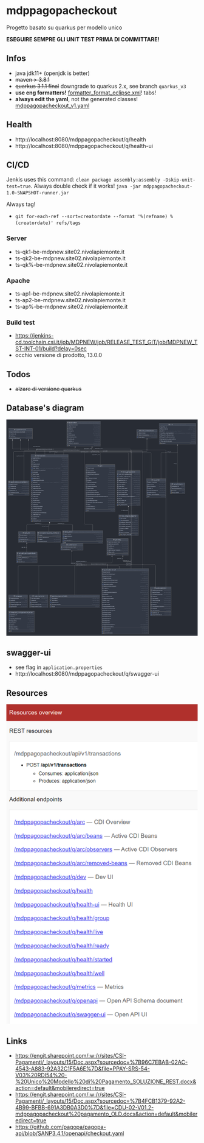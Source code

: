 # mdppagopacheckout

Progetto basato su quarkus per modello unico

**ESEGUIRE SEMPRE GLI UNIT TEST PRIMA DI COMMITTARE!**

## Infos

+ java jdk11+ (openjdk is better)
+ ~~maven > 3.8.1~~
+ ~~quarkus 3.1.1 final~~ downgrade to quarkus 2.x, see branch ```quarkus_v3```
+ **use eng formatters!** [formatter_format_eclipse.xml](docs/formatter_format_eclipse.xml)! tabs!
+ **always edit the yaml**, not the generated classes! [mdppagopacheckout_v1.yaml](src/main/resources/mdppagopacheckout_v1.yaml)

## Health

+ http://localhost:8080/mdppagopacheckout/q/health
+ http://localhost:8080/mdppagopacheckout/q/health-ui

## CI/CD

Jenkis uses this command: ```clean package assembly:assembly -Dskip-unit-test=true```. Always double check if it
works! ```java -jar mdppagopacheckout-1.0-SNAPSHOT-runner.jar```

Always tag!

+ ```git for-each-ref --sort=creatordate --format '%(refname) %(creatordate)' refs/tags```

### Server

+ ts-qk1-be-mdpnew.site02.nivolapiemonte.it
+ ts-qk2-be-mdpnew.site02.nivolapiemonte.it
+ ts-qk%-be-mdpnew.site02.nivolapiemonte.it

### Apache

+ ts-ap1-be-mdpnew.site02.nivolapiemonte.it
+ ts-ap2-be-mdpnew.site02.nivolapiemonte.it
+ ts-ap%-be-mdpnew.site02.nivolapiemonte.it

### Build test

+ https://jenkins-cd.toolchain.csi.it/job/MDPNEW/job/RELEASE_TEST_GIT/job/MDPNEW_TST-INT-01/build?delay=0sec
+ occhio versione di prodotto, 13.0.0

## Todos

+ ~~alzare di versione quarkus~~

## Database's diagram

![image info](./docs/application.png)

## swagger-ui

+ see flag in ```application.properties```
+ http://localhost:8080/mdppagopacheckout/q/swagger-ui

## Resources

![image info](./docs/resources.png)

## Links

+ https://engit.sharepoint.com/:w:/r/sites/CSI-Pagamenti/_layouts/15/Doc.aspx?sourcedoc=%7B96C7EBAB-02AC-4543-A883-92A32C1F5A6E%7D&file=PPAY-SRS-54-V03%20RDI54%20-%20Unico%20Modello%20di%20Pagamento_SOLUZIONE_REST.docx&action=default&mobileredirect=true
+ https://engit.sharepoint.com/:w:/r/sites/CSI-Pagamenti/_layouts/15/Doc.aspx?sourcedoc=%7B4FCB1379-92A2-4B99-BFBB-691A3DB0A3D0%7D&file=CDU-02-V01.2-mdppagopacheckout%20pagamento_OLD.docx&action=default&mobileredirect=true
+ https://github.com/pagopa/pagopa-api/blob/SANP3.4.1/openapi/checkout.yaml
